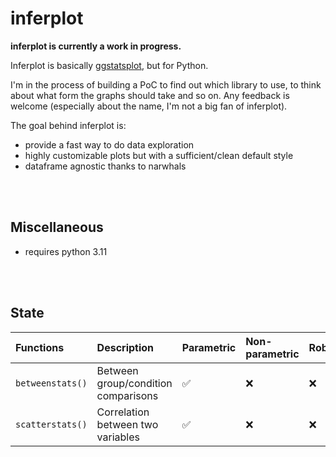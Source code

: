 # inferplot

**inferplot is currently a work in progress.**

Inferplot is basically [ggstatsplot](https://indrajeetpatil.github.io/ggstatsplot/index.html), but for Python.

I'm in the process of building a PoC to find out which library to use, to think about what form the graphs should take and so on. Any feedback is welcome (especially about the name, I'm not a big fan of inferplot).

The goal behind inferplot is:

- provide a fast way to do data exploration
- highly customizable plots but with a sufficient/clean default style
- dataframe agnostic thanks to narwhals

<br><br>

## Miscellaneous

- requires python 3.11

<br><br>

## State

| Functions        | Description                         | Parametric | Non-parametric | Robust | Bayesian |
| :--------------- | :---------------------------------- | :--------- | :------------- | :----- | :------- |
| `betweenstats()` | Between group/condition comparisons | ✅         | ❌             | ❌     | ❌       |
| `scatterstats()` | Correlation between two variables   | ✅         | ❌             | ❌     | ❌       |
